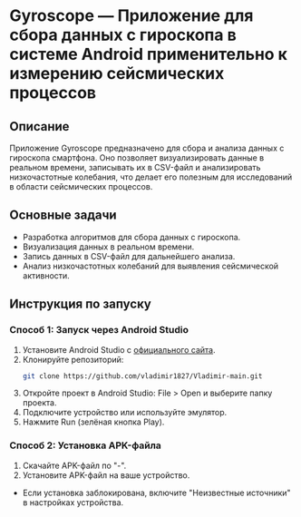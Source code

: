 # Gyroscope — Приложение для сбора данных с гироскопа в системе Android применительно к измерению сейсмических процессов

## Описание
Приложение Gyroscope предназначено для сбора и анализа данных с гироскопа смартфона. Оно позволяет визуализировать данные в реальном времени, записывать их в CSV-файл и анализировать низкочастотные колебания, что делает его полезным для исследований в области сейсмических процессов.

## Основные задачи
- Разработка алгоритмов для сбора данных с гироскопа.
- Визуализация данных в реальном времени.
- Запись данных в CSV-файл для дальнейшего анализа.
- Анализ низкочастотных колебаний для выявления сейсмической активности.

## Инструкция по запуску

### Способ 1: Запуск через Android Studio
1. Установите Android Studio с [официального сайта](https://developer.android.com/studio).
2. Клонируйте репозиторий:
   ```bash
   git clone https://github.com/vladimir1827/Vladimir-main.git
3. Откройте проект в Android Studio: File > Open и выберите папку проекта.
4. Подключите устройство или используйте эмулятор.
5. Нажмите Run (зелёная кнопка Play).
### Способ 2: Установка APK-файла
1. Скачайте APK-файл по "-".
2. Установите APK-файл на ваше устройство.
- Если установка заблокирована, включите "Неизвестные источники" в настройках устройства.
